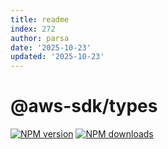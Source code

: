```yaml
---
title: readme
index: 272
author: parsa
date: '2025-10-23'
updated: '2025-10-23'
---
```

# @aws-sdk/types

[![NPM version](https://img.shields.io/npm/v/@aws-sdk/types/latest.svg)](https://www.npmjs.com/package/@aws-sdk/types)
[![NPM downloads](https://img.shields.io/npm/dm/@aws-sdk/types.svg)](https://www.npmjs.com/package/@aws-sdk/types)
